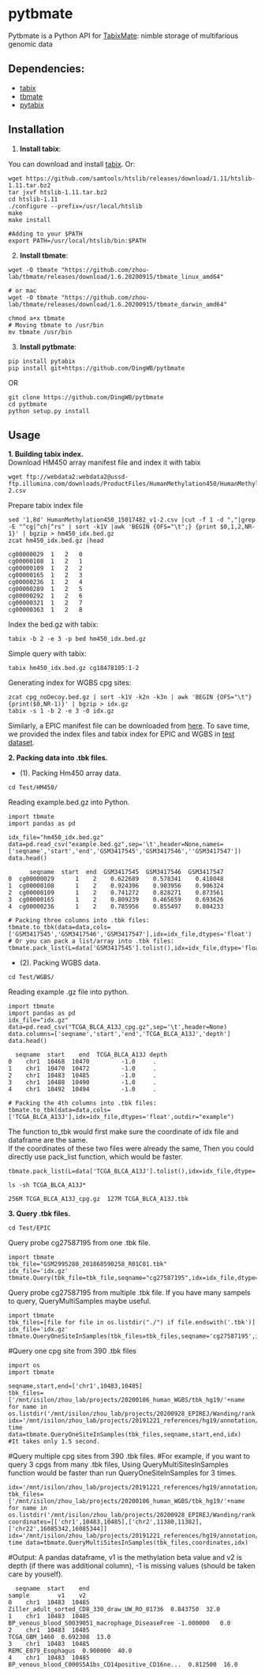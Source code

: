 # pytbmate
Pytbmate is a Python API for [TabixMate](https://github.com/zhou-lab/tbmate): nimble storage of multifarious genomic data

## Dependencies:
- [tabix](http://www.htslib.org/doc/tabix.html)
- [tbmate](https://github.com/zhou-lab/tbmate)
- [pytabix](https://github.com/slowkow/pytabix)

## **Installation**
1. **Install tabix**:

You can download and install [tabix](http://www.htslib.org/doc/tabix.html). Or:
```
wget https://github.com/samtools/htslib/releases/download/1.11/htslib-1.11.tar.bz2
tar jxvf htslib-1.11.tar.bz2
cd htslib-1.11
./configure --prefix=/usr/local/htslib
make
make install

#Adding to your $PATH
export PATH=/usr/local/htslib/bin:$PATH
```

2. **Install tbmate**:
```
wget -O tbmate "https://github.com/zhou-lab/tbmate/releases/download/1.6.20200915/tbmate_linux_amd64"

# or mac
wget -O tbmate "https://github.com/zhou-lab/tbmate/releases/download/1.6.20200915/tbmate_darwin_amd64"

chmod a+x tbmate
# Moving tbmate to /usr/bin
mv tbmate /usr/bin
```

3. **Install pytbmate**:
```
pip install pytabix
pip install git+https://github.com/DingWB/pytbmate
```
OR
```
git clone https://github.com/DingWB/pytbmate
cd pytbmate
python setup.py install
```

## **Usage**
**1. Building tabix index.**
</br>
Download HM450 array manifest file and index it with tabix
```
wget ftp://webdata2:webdata2@ussd-ftp.illumina.com/downloads/ProductFiles/HumanMethylation450/HumanMethylation450_15017482_v1-2.csv
```
Prepare tabix index file
```
sed '1,8d' HumanMethylation450_15017482_v1-2.csv |cut -f 1 -d ","|grep -E "^cg|^ch|^rs" | sort -k1V |awk 'BEGIN {OFS="\t";} {print $0,1,2,NR-1}' | bgzip > hm450_idx.bed.gz
zcat hm450_idx.bed.gz |head
```
```
cg00000029	1	2	0
cg00000108	1	2	1
cg00000109	1	2	2
cg00000165	1	2	3
cg00000236	1	2	4
cg00000289	1	2	5
cg00000292	1	2	6
cg00000321	1	2	7
cg00000363	1	2	8
```
Index the bed.gz with tabix:
```
tabix -b 2 -e 3 -p bed hm450_idx.bed.gz 
```
Simple query with tabix:
```
tabix hm450_idx.bed.gz cg18478105:1-2
```

Generating index for WGBS cpg sites:
```
zcat cpg_noDecoy.bed.gz | sort -k1V -k2n -k3n | awk 'BEGIN {OFS="\t"} {print($0,NR-1)}' | bgzip > idx.gz
tabix -s 1 -b 2 -e 3 -0 idx.gz
```

Similarly, a EPIC manifest file can be downloaded from [here](http://webdata.illumina.com.s3-website-us-east-1.amazonaws.com/downloads/productfiles/methylationEPIC/infinium-methylationepic-v5-manifest-file-csv.zip). To save time, we provided the index files and tabix index for EPIC and WGBS in [test dataset](https://).


**2. Packing data into .tbk files.**

- (1). Packing Hm450 array data.
```
cd Test/HM450/
```
Reading example.bed.gz into Python.
```
import tbmate
import pandas as pd

idx_file="hm450_idx.bed.gz"
data=pd.read_csv("example.bed.gz",sep='\t',header=None,names=['seqname','start','end','GSM3417545','GSM3417546',''GSM3417547'])
data.head()

      seqname  start  end  GSM3417545  GSM3417546  GSM3417547
0  cg00000029      1    2    0.622689    0.578341    0.418048
1  cg00000108      1    2    0.924396    0.903956    0.906324
2  cg00000109      1    2    0.741272    0.828271    0.873561
3  cg00000165      1    2    0.809239    0.465659    0.693626
4  cg00000236      1    2    0.785956    0.855497    0.804233

# Packing three columns into .tbk files:
tbmate.to_tbk(data=data,cols=['GSM3417545','GSM3417546','GSM3417547'],idx=idx_file,dtypes='float')
# Or you can pack a list/array into .tbk files:
tbmate.pack_list(L=data['GSM3417545'].tolist(),idx=idx_file,dtype='float',outfile="test.tbk")
```

- (2). Packing WGBS data.</br>
```
cd Test/WGBS/
```
Reading example .gz file  into python.
```
import tbmate
import pandas as pd
idx_file="idx.gz"
data=pd.read_csv("TCGA_BLCA_A13J_cpg.gz",sep='\t',header=None)
data.columns=['seqname','start','end','TCGA_BLCA_A13J','depth']
data.head()

  seqname  start    end  TCGA_BLCA_A13J depth
0    chr1  10468  10470         -1.0     .
1    chr1  10470  10472         -1.0     .
2    chr1  10483  10485         -1.0     .
3    chr1  10488  10490         -1.0     .
4    chr1  10492  10494         -1.0     .

# Packing the 4th columns into .tbk files:
tbmate.to_tbk(data=data,cols=['TCGA_BLCA_A13J'],idx=idx_file,dtypes='float',outdir="example")
```
The function to_tbk would first make sure the coordinate of idx file and dataframe are the same.</br>
If the coordinates of these two files were already the same, Then you could directly use pack_list function, which would be faster.
```
tbmate.pack_list(L=data['TCGA_BLCA_A13J'].tolist(),idx=idx_file,dtype='float',outfile="example/TCGA_BLCA_A13J.tbk")
```
```
ls -sh TCGA_BLCA_A13J*
```

```
256M TCGA_BLCA_A13J_cpg.gz  127M TCGA_BLCA_A13J.tbk
```

**3. Query .tbk files.**
```
cd Test/EPIC
```
Query probe cg27587195 from one .tbk file.
```
import tbmate
tbk_file="GSM2995280_201868590258_R01C01.tbk"
idx_file='idx.gz'
tbmate.Query(tbk_file=tbk_file,seqname="cg27587195",idx=idx_file,dtype='float')
```

Query probe cg27587195 from multiple .tbk file. If you have many sampels to query, QueryMultiSamples maybe useful.
```
import tbmate
tbk_files=[file for file in os.listdir("./") if file.endswith('.tbk')]
idx_file='idx.gz'
tbmate.QueryOneSiteInSamples(tbk_files=tbk_files,seqname='cg27587195',idx=idx_file)
```

#Query one cpg site from 390 .tbk files
```
import os
import tbmate

seqname,start,end=['chr1',10483,10485]
tbk_files=['/mnt/isilon/zhou_lab/projects/20200106_human_WGBS/tbk_hg19/'+name for name in os.listdir('/mnt/isilon/zhou_lab/projects/20200928_EPIREJ/Wanding/rank')]
idx='/mnt/isilon/zhou_lab/projects/20191221_references/hg19/annotation/cpg/idx.gz'
time data=tbmate.QueryOneSiteInSamples(tbk_files,seqname,start,end,idx)
#It takes only 1.5 second.
```
		

#Query multiple cpg sites from 390 .tbk files. 
#For example, if you want to query 3 cpgs from many .tbk files, Using QueryMultiSitesInSamples function would be faster than run QueryOneSiteInSamples for 3 times.
```
idx='/mnt/isilon/zhou_lab/projects/20191221_references/hg19/annotation/cpg/idx.gz'
tbk_files=['/mnt/isilon/zhou_lab/projects/20200106_human_WGBS/tbk_hg19/'+name for name in os.listdir('/mnt/isilon/zhou_lab/projects/20200928_EPIREJ/Wanding/rank')]
coordinates=[['chr1',10483,10485],['chr2',11380,11382],['chr22',16085342,16085344]]
idx='/mnt/isilon/zhou_lab/projects/20191221_references/hg19/annotation/cpg/idx.gz'
time data=tbmate.QueryMultiSitesInSamples(tbk_files,coordinates,idx)
```
#Output: A pandas dataframe, v1 is the methylation beta value and v2 is depth (if there was additional column), -1 is missing values (should be taken care by youself).
```
  seqname  start    end                                             sample        v1    v2
0    chr1  10483  10485       Ziller_adult_sorted_CD8_330_draw_UW_RO_01736  0.843750  32.0
1    chr1  10483  10485    BP_venous_blood_S0039051_macrophage_DiseaseFree -1.000000   0.0
2    chr1  10483  10485                                      TCGA_GBM_1460  0.692308  13.0
3    chr1  10483  10485                                REMC_E079_Esophagus  0.900000  40.0
4    chr1  10483  10485  BP_venous_blood_C000S5A1bs_CD14positive_CD16ne...  0.812500  16.0
```